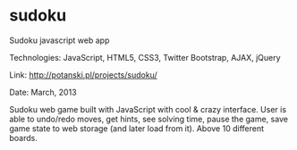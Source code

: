 sudoku
======
Sudoku javascript web app


Technologies: JavaScript, HTML5, CSS3, Twitter Bootstrap, AJAX, jQuery

Link: http://potanski.pl/projects/sudoku/

Date: March, 2013

Sudoku web game built with JavaScript with cool & crazy interface. User is able to undo/redo moves, get
hints, see solving time, pause the game, save game state to web storage (and later load from it). Above 10
different boards.
